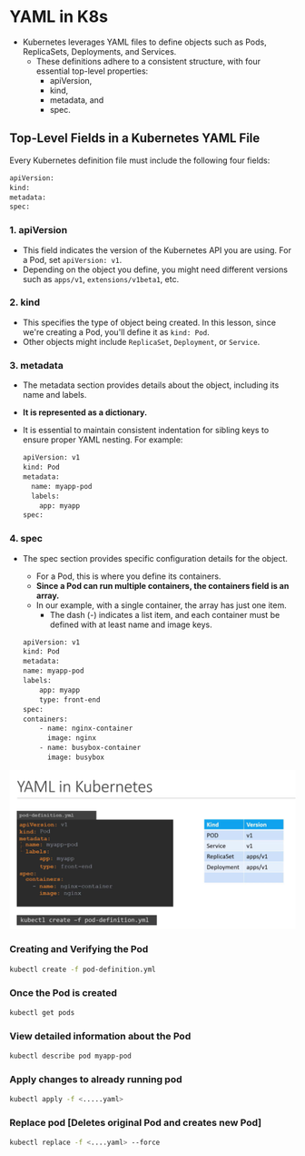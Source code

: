 # YAML in K8s
-   Kubernetes leverages YAML files to define objects such as Pods, ReplicaSets, Deployments, and Services.
    -   These definitions adhere to a consistent structure, with four essential top-level properties: 
        -   apiVersion, 
        -   kind, 
        -   metadata, and 
        -   spec.

## Top-Level Fields in a Kubernetes YAML File
Every Kubernetes definition file must include the following four fields:
```bash
apiVersion:
kind:
metadata:
spec:
```

### 1.  apiVersion
-   This field indicates the version of the Kubernetes API you are using. For a Pod, set ```apiVersion: v1```. 
-   Depending on the object you define, you might need different versions such as ```apps/v1```, ```extensions/v1beta1```, etc.

### 2. kind
-   This specifies the type of object being created. In this lesson, since we're creating a Pod, you'll define it as ```kind: Pod```. 
-   Other objects might include ```ReplicaSet```, ```Deployment```, or ```Service```.

### 3. metadata
-   The metadata section provides details about the object, including its name and labels. 
-   **It is represented as a dictionary.**
-   It is essential to maintain consistent indentation for sibling keys to ensure proper YAML nesting. For example:

    ```bash
    apiVersion: v1
    kind: Pod
    metadata:
      name: myapp-pod
      labels:
        app: myapp
    spec:
    ```

### 4. spec
-   The spec section provides specific configuration details for the object. 
    -   For a Pod, this is where you define its containers. 
    -   **Since a Pod can run multiple containers, the containers field is an array.** 
    -   In our example, with a single container, the array has just one item. 
        -   The dash (-) indicates a list item, and each container must be defined with at least name and image keys.

    ```bash
    apiVersion: v1
    kind: Pod
    metadata:
    name: myapp-pod
    labels:
        app: myapp
        type: front-end
    spec:
    containers:
        - name: nginx-container
          image: nginx
        - name: busybox-container
          image: busybox

    ```

![K8 YML](../../images/kubernetes_yaml1.png)


### Creating and Verifying the Pod

```bash
kubectl create -f pod-definition.yml
```

### Once the Pod is created
```bash
kubectl get pods
```

### View detailed information about the Pod
```bash
kubectl describe pod myapp-pod
```

### Apply changes to already running pod
```bash
kubectl apply -f <.....yaml>
```

### Replace pod [Deletes original Pod  and creates new Pod]
```bash
kubectl replace -f <....yaml> --force
```